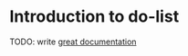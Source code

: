 # Introduction to do-list

TODO: write [great documentation](http://jacobian.org/writing/what-to-write/)
